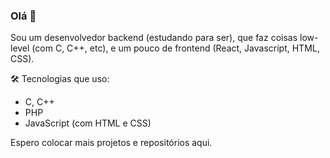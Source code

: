 ### Olá 👋

Sou um desenvolvedor backend (estudando para ser), que faz coisas low-level (com C, C++, etc), e um pouco de frontend (React, Javascript, HTML, CSS).

🛠️ Tecnologias que uso:
- C, C++
- PHP
- JavaScript (com HTML e CSS)

Espero colocar mais projetos e repositórios aqui.

